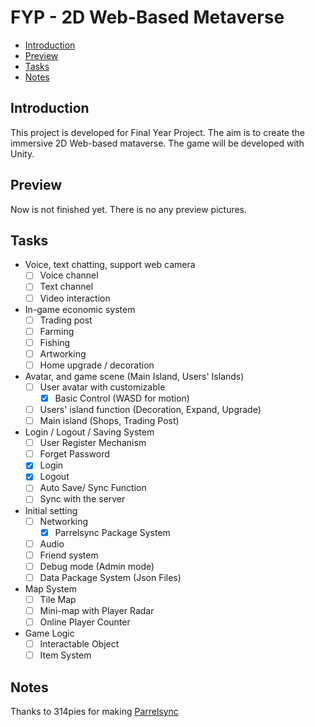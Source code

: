 # FYP - 2D Web-Based Metaverse
- [Introduction](#introduction)
- [Preview](#preview)
- [Tasks](#tasks)
- [Notes](#notes)
## Introduction
This project is developed for Final Year Project. The aim is to create the immersive 2D Web-based mataverse. The game will be developed with Unity.
## Preview
Now is not finished yet. There is no any preview pictures.
## Tasks
- Voice, text chatting, support web camera 
  - [ ] Voice channel
  - [ ] Text channel
  - [ ] Video interaction
- In-game economic system
  - [ ] Trading post
  - [ ] Farming
  - [ ] Fishing
  - [ ] Artworking
  - [ ] Home upgrade / decoration
- Avatar, and game scene (Main Island, Users' Islands)
  - [ ] User avatar with customizable
    - [x] Basic Control (WASD for motion)
  - [ ] Users' island function (Decoration, Expand, Upgrade)
  - [ ] Main island (Shops, Trading Post)
- Login / Logout / Saving System
  - [ ] User Register Mechanism
  - [ ] Forget Password
  - [x] Login
  - [x] Logout
  - [ ] Auto Save/ Sync Function
  - [ ] Sync with the server
- Initial setting
  - [ ] Networking
    - [x] Parrelsync Package System
  - [ ] Audio
  - [ ] Friend system
  - [ ] Debug mode (Admin mode)
  - [ ] Data Package System (Json Files)
- Map System
  - [ ] Tile Map
  - [ ] Mini-map with Player Radar 
  - [ ] Online Player Counter
- Game Logic
  - [ ] Interactable Object
  - [ ] Item System
## Notes
Thanks to 314pies for making [Parrelsync](https://github.com/VeriorPies/ParrelSync)
